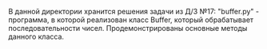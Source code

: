 В данной директории хранится решения задачи из Д/З №17:
"buffer.py" - программа, в которой реализован класс Buffer,
              который обрабатывает последовательности чисел. 
              Продемонстрированы основные методы данного класса.
